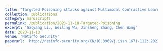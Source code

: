 ```yaml
---
title: "Targeted Poisoning Attacks against Multimodal Contrastive Learning (in Chinese)"
collection: publications
category: manuscripts
permalink: /publication/2023-11-10-Targeted-Poisoning
excerpt: 'Gaoyang Liu, Weiling Wu, Jinsheng Zhang, Chen Wang'
date: 2023-11-10
venue: 'Netinfo Security'
paperurl: 'http://netinfo-security.org/CN/10.3969/j.issn.1671-1122.2023.11.008'
---
```

